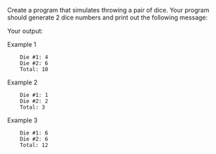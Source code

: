 Create a program that simulates throwing a pair of dice.
Your program should generate 2 dice numbers and print out the following message:

Your output:

Example 1
        
        Die #1: 4
        Die #2: 6
        Total: 10

Example 2
       
        Die #1: 1
        Die #2: 2
        Total: 3

Example 3
       
        Die #1: 6
        Die #2: 6
        Total: 12